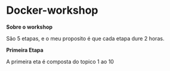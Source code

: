 # Docker-workshop

__Sobre o workshop__

São 5 etapas, e o meu proposito é que cada etapa dure 2 horas.

__Primeira Etapa__

 A primeira eta é composta do topico 1 ao 10

